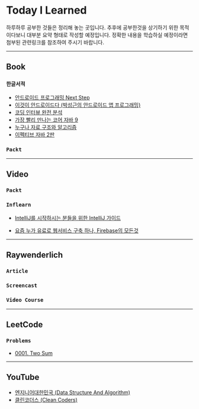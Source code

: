 # Today I Learned

하루하루 공부한 것들은 정리해 놓는 곳입니다. 추후에 공부한것을 상기하기 위한 목적이다보니 대부분 요약 형태로 작성할 예정입니다. 정확한 내용을 학습하실 예정이라면 첨부된 관련링크를 참조하여 주시기 바랍니다.

---

## <b>Book</b>

### `한글서적`

* [안드로이드 프로그래밍 Next Step](Book/한글서적/안드로이드%20프로그래밍%20Next%20Step/안드로이드%20프로그래밍%20Next%20Step.md)
* [이것이 안드로이드다 (박성근의 안드로이드 앱 프로그래밍)](Book/한글서적/이것이%20안드로이드다%20(박성근의%20안드로이드%20앱%20프로그래밍)/이것이%20안드로이드다%20(박성근의%20안드로이드%20앱%20프로그래밍).md)
* [코딩 인터뷰 완전 분석](Book/한글서적/코딩%20인터뷰%20완전%20분석/코딩%20인터뷰%20완전%20분석.md)
* [가장 빨리 만나는 코어 자바 9](Book/한글서적/가장%20빨리%20만나는%20코어%20자바%209/가장%20빨리%20만나는%20코어%20자바%209.md)
* [누구나 자료 구조와 알고리즘](Book/한글서적/누구나%20자료%20구조와%20알고리즘/누구나%20자료%20구조와%20알고리즘.md)
* [이펙티브 자바 2판](Book/한글서적/이펙티브%20자바%202판/이펙티브%20자바%202판.md)
<!-- * [클라우드 네이티브 자바](Book/한글서적/클라우드%20네이티브%20자바/클라우드%20네이티브%20자바.md) -->
<!-- * [스케치 무작정 따라하기](Book/한글서적/스케치%20무작정%20따라하기/스케치%20무작정%20따라하기.md) -->

### `Packt`

<!-- * [Building Android UIs with Custom Views](Book/Packt/Building%20Android%20UIs%20with%20Custom%20Views/Building%20Android%20UIs%20with%20Custom%20Views.md) -->

---

## <b>Video</b>

### `Packt`

<!-- * [Kotlin - Tips, Tricks, and Techniques](Video/Packt/Kotlin%20-%20Tips,%20Tricks,%20and%20Techniques/Kotlin%20-%20Tips,%20Tricks,%20and%20Techniques.md) -->

### `Inflearn`

* [IntelliJ를 시작하시는 분들을 위한 IntelliJ 가이드](Video/Inflearn/IntelliJ를%20시작하시는%20분들을%20위한%20IntelliJ%20가이드/IntelliJ를%20시작하시는%20분들을%20위한%20IntelliJ%20가이드.md)
<!-- * [스프링 프레임워크 핵심 기술](Video/Inflearn/스프링%20프레임워크%20핵심%20기술/스프링%20프레임워크%20핵심%20기술.md) -->
* [요즘 누가 유료로 웹서비스 구축 하나, Firebase의 모든것](Video/Inflearn/요즘%20누가%20유료로%20웹서비스%20구축%20하나,%20Firebase의%20모든것/요즘%20누가%20유료로%20웹서비스%20구축%20하나,%20Firebase의%20모든것.md)

<!-- ### `Fast Campus`

* [JAVA 웹 개발 마스터 올인원 패키지](Video/Fast%20Campus/JAVA%20웹%20개발%20마스터%20올인원%20패키지/JAVA%20웹%20개발%20마스터%20올인원%20패키지.md)
* [프론트엔드(React) 올인원 패키지](Video/Fast%20Campus/프론트엔드(React)%20올인원%20패키지/프론트엔드(React)%20올인원%20패키지.md)
* [유니티 게임 개발 올인원 패키지](Video/Fast%20Campus/유니티%20게임%20개발%20올인원%20패키지/유니티%20게임%20개발%20올인원%20패키지.md)
* [모바일 앱개발 올인원 패키지](Video/Fast%20Campus/모바일%20앱개발%20올인원%20패키지/모바일%20앱개발%20올인원%20패키지.md)
* [워드프레스로 만드는 웹사이트 제작 올인원 패키지](Video/Fast%20Campus/워드프레스로%20만드는%20웹사이트%20제작%20올인원%20패키지/워드프레스로%20만드는%20웹사이트%20제작%20올인원%20패키지.md)
* [파이썬 웹 개발 올인원 패키지](Video/Fast%20Campus/파이썬%20웹%20개발%20올인원%20패키지/파이썬%20웹%20개발%20올인원%20패키지.md)
* [컴퓨터 공학 올인원 패키지](Video/Fast%20Campus/컴퓨터%20공학%20올인원%20패키지/컴퓨터%20공학%20올인원%20패키지.md) -->

---

## <b>Raywenderlich</b>

### `Article`

<!-- * [Android Custom View Tutorial](Raywenderlich/Article/Android%20Custom%20View%20Tutorial/Android%20Custom%20View%20Tutorial.md) -->


<!-- * [안드로이드 머티리얼 디자인 소개 (Android - An Introduction to Material Design with Kotlin)](Raywenderlich/Article/Android%20-%20An%20Introduction%20to%20Material%20Design%20with%20Kotlin/Android%20-%20An%20Introduction%20to%20Material%20Design%20with%20Kotlin.md) -->

### `Screencast`

### `Video Course`

---

## <b>LeetCode</b>

### `Problems`

* [0001. Two Sum](LeetCode/Problems/0001_Two%20Sum.md)

---

## <b>YouTube</b>

* [엔지니어대한민국 (Data Structure And Algorithm)](Youtube/엔지니어대한민국/엔지니어대한민국.md)
* [클린코더스 (Clean Coders)](Youtube/클린코더스/클린코더스.md)


<!-- * [안드로이드 인터뷰`Interview`](Cheatsheet/Android/%EC%95%88%EB%93%9C%EB%A1%9C%EC%9D%B4%EB%93%9C%20%EC%9D%B8%ED%84%B0%EB%B7%B0%20Interview/%EC%95%88%EB%93%9C%EB%A1%9C%EC%9D%B4%EB%93%9C%20%EC%9D%B8%ED%84%B0%EB%B7%B0%20Interview.md) -->

<!-- * [안드로이드 메모리 릭`Leak`](Cheatsheet/Android/%EC%95%88%EB%93%9C%EB%A1%9C%EC%9D%B4%EB%93%9C%20%EB%A9%94%EB%AA%A8%EB%A6%AC%20Leak/%EC%95%88%EB%93%9C%EB%A1%9C%EC%9D%B4%EB%93%9C%20%EB%A9%94%EB%AA%A8%EB%A6%AC%20Leak.md) -->

<!-- * [안드로이드 아키텍쳐 컴포넌트 시작하기 (Android Architecture Components - Getting Started)](https://github.com/PerelandraX/TIL/blob/master/Raywenderlich/Android/Article/Android%20Architecture%20Components%20-%20Getting%20Started/Android%20Architecture%20Components%20-%20Getting%20Started.md)

* [안드로이드 Jetpack 소개 (Introduction to Android Jetpack)](https://github.com/PerelandraX/TIL/blob/master/Raywenderlich/Android/Article/Introduction%20to%20Android%20Jetpack/Introduction%20to%20Android%20Jetpack.md) -->